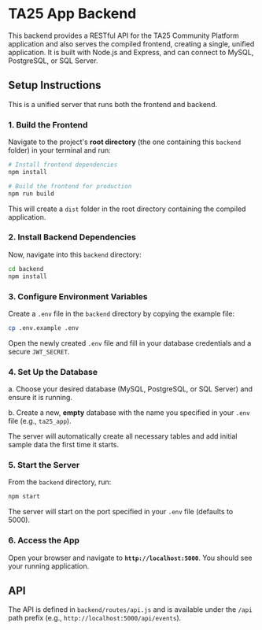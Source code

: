 # TA25 App Backend

This backend provides a RESTful API for the TA25 Community Platform application and also serves the compiled frontend, creating a single, unified application. It is built with Node.js and Express, and can connect to MySQL, PostgreSQL, or SQL Server.

## Setup Instructions

This is a unified server that runs both the frontend and backend.

### 1. Build the Frontend
Navigate to the project's **root directory** (the one containing this `backend` folder) in your terminal and run:
```bash
# Install frontend dependencies
npm install

# Build the frontend for production
npm run build
```
This will create a `dist` folder in the root directory containing the compiled application.

### 2. Install Backend Dependencies
Now, navigate into this `backend` directory:
```bash
cd backend
npm install
```

### 3. Configure Environment Variables
Create a `.env` file in the `backend` directory by copying the example file:
```bash
cp .env.example .env
```
Open the newly created `.env` file and fill in your database credentials and a secure `JWT_SECRET`.

### 4. Set Up the Database
a.  Choose your desired database (MySQL, PostgreSQL, or SQL Server) and ensure it is running.

b.  Create a new, **empty** database with the name you specified in your `.env` file (e.g., `ta25_app`).

The server will automatically create all necessary tables and add initial sample data the first time it starts.

### 5. Start the Server
From the `backend` directory, run:
```bash
npm start
```
The server will start on the port specified in your `.env` file (defaults to 5000).

### 6. Access the App
Open your browser and navigate to **`http://localhost:5000`**. You should see your running application.

## API
The API is defined in `backend/routes/api.js` and is available under the `/api` path prefix (e.g., `http://localhost:5000/api/events`).
